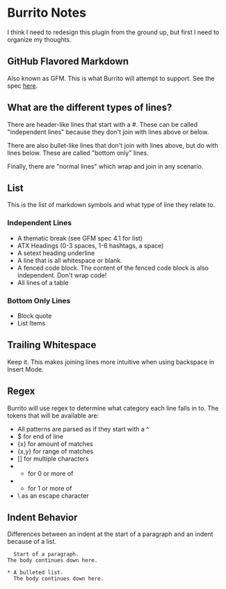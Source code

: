 # Burrito Notes 
I think I need to redesign this plugin from the ground up, but first I need to 
organize my thoughts.

## GitHub Flavored Markdown 
Also known as GFM. This is what Burrito will attempt to support. See the spec
[here](https://github.github.com/gfm/).

## What are the different types of lines? 
There are header-like lines that start with a #. These can be called 
"independent lines" because they don't join with lines above or below. 

There are also bullet-like lines that don't join with lines above, but do with 
lines below. These are called "bottom only" lines. 

Finally, there are "normal lines" which wrap and join in any scenario.

## List 
This is the list of markdown symbols and what type of line they relate to.

### Independent Lines
* A thematic break (see GFM spec 4.1 for list)
* ATX Headings (0-3 spaces, 1-6 hashtags, a space)
* A setext heading underline
* A line that is all whitespace or blank.
* A fenced code block. The content of the fenced code block is also
  independent. Don't wrap code!
* All lines of a table

### Bottom Only Lines
* Block quote
* List Items

## Trailing Whitespace 
Keep it. This makes joining lines more intuitive when using backspace in Insert
Mode. 

## Regex
Burrito will use regex to determine what category each line falls in to. The
tokens that will be available are:
* All patterns are parsed as if they start with a ^
* $ for end of line
* {x} for amount of matches
* {x,y} for range of matches
* [] for multiple characters
* * for 0 or more of
* + for 1 or more of
* \ as an escape character

## Indent Behavior
Differences between an indent at the start of a paragraph and an indent because
of a list.
```
  Start of a paragraph.
The body continues down here.

* A bulleted list.
  The body continues down here.
```
